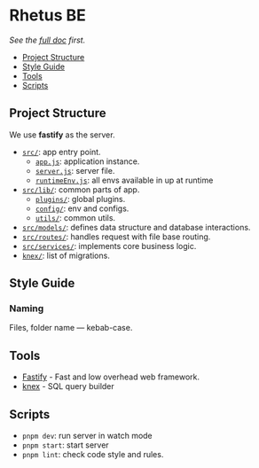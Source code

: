 # Rhetus BE

_See the [full doc](../README.md) first._

- [Project Structure](#project-structure)
- [Style Guide](#style-guide)
- [Tools](#tools)
- [Scripts](#scripts)

## Project Structure

We use **fastify** as the server.

- [`src/`](./src): app entry point.
  - [`app.js`](./src/app.js): application instance.
  - [`server.js`](./src/server.js): server file.
  - [`runtimeEnv.js`](./src/runtimeEnv.js): all envs available in up at runtime
- [`src/lib/`](./src/lib): common parts of app.
  - [`plugins/`](./src/lib/plugins/): global plugins.
  - [`config/`](./src/lib/config/): env and configs.
  - [`utils/`](./src/lib/utils/): common utils.
- [`src/models/`](./src/models): defines data structure and database interactions.
- [`src/routes/`](./src/routes): handles request with file base routing.
- [`src/services/`](./src/services): implements core business logic.
- [`knex/`](./knex): list of migrations.

## Style Guide

### Naming

Files, folder name — kebab-case.

## Tools

- [Fastify](https://fastify.dev/) - Fast and low overhead web framework.
- [knex](https://knexjs.org/) - SQL query builder

## Scripts

- `pnpm dev`: run server in watch mode
- `pnpm start`: start server
- `pnpm lint`: check code style and rules.
